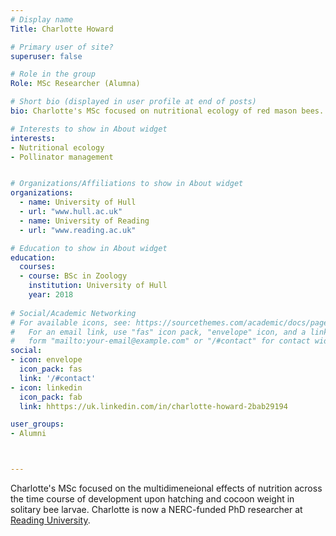 ```yaml
---
# Display name
Title: Charlotte Howard

# Primary user of site?
superuser: false

# Role in the group
Role: MSc Researcher (Alumna)

# Short bio (displayed in user profile at end of posts)
bio: Charlotte's MSc focused on nutritional ecology of red mason bees.

# Interests to show in About widget
interests:
- Nutritional ecology
- Pollinator management


# Organizations/Affiliations to show in About widget
organizations:
  - name: University of Hull
  - url: "www.hull.ac.uk"
  - name: University of Reading
  - url: "www.reading.ac.uk"

# Education to show in About widget
education:
  courses:
  - course: BSc in Zoology
    institution: University of Hull
    year: 2018
 
# Social/Academic Networking
# For available icons, see: https://sourcethemes.com/academic/docs/page-builder/#icons
#   For an email link, use "fas" icon pack, "envelope" icon, and a link in the
#   form "mailto:your-email@example.com" or "/#contact" for contact widget.
social:
- icon: envelope
  icon_pack: fas
  link: '/#contact'
- icon: linkedin
  icon_pack: fab
  link: hhttps://uk.linkedin.com/in/charlotte-howard-2bab29194

user_groups:
- Alumni



---
```


Charlotte's MSc focused on the multidimeneional effects of nutrition across the time course of development upon hatching and cocoon weight in solitary bee larvae. Charlotte is now a NERC-funded PhD researcher at [Reading University](https://research.reading.ac.uk/foodbiosystems/meet-our-researchers/meet-our-phd-students-rdg/).